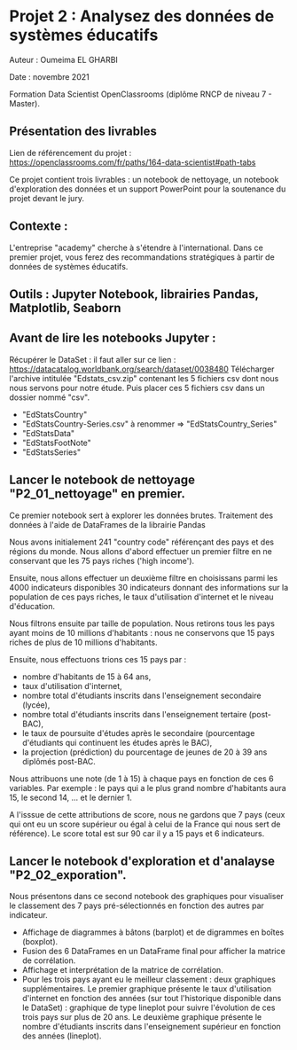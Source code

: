 # Projet 2 : Analysez des données de systèmes éducatifs

Auteur : Oumeima EL GHARBI

Date : novembre 2021

Formation Data Scientist OpenClassrooms (diplôme RNCP de niveau 7 - Master).

## Présentation des livrables
Lien de référencement du projet : https://openclassrooms.com/fr/paths/164-data-scientist#path-tabs

Ce projet contient trois livrables : un notebook de nettoyage, un notebook d'exploration des données et un support PowerPoint pour la soutenance du projet devant le jury.

## Contexte :
L'entreprise "academy" cherche à s'étendre à l'international. Dans ce premier projet, vous ferez des recommandations stratégiques à partir de données de systèmes éducatifs.

## Outils : Jupyter Notebook, librairies Pandas, Matplotlib, Seaborn

## Avant de lire les notebooks Jupyter : 
Récupérer le DataSet : il faut aller sur ce lien : https://datacatalog.worldbank.org/search/dataset/0038480
Télécharger l'archive intitulée "Edstats_csv.zip" contenant les 5 fichiers csv dont nous nous servons pour notre étude.
Puis placer ces 5 fichiers csv dans un dossier nommé "csv".

- "EdStatsCountry"
- "EdStatsCountry-Series.csv" à renommer => "EdStatsCountry_Series"
- "EdStatsData"
- "EdStatsFootNote"
- "EdStatsSeries"

## Lancer le notebook de nettoyage "P2_01_nettoyage" en premier.
Ce premier notebook sert à explorer les données brutes.
Traitement des données à l'aide de DataFrames de la librairie Pandas

Nous avons initialement 241 "country code" référençant des pays et des régions du monde. Nous allons d'abord effectuer un premier filtre en ne conservant que les 75 pays riches ('high income').

Ensuite, nous allons effectuer un deuxième filtre en choisissans parmi les 4000 indicateurs disponibles 30 indicateurs donnant des informations sur la population de ces pays riches, le taux d'utilisation d'internet et le niveau d'éducation.

Nous filtrons ensuite par taille de population. Nous retirons tous les pays ayant moins de 10 millions d'habitants : nous ne conservons que 15 pays riches de plus de 10 millions d'habitants.

Ensuite, nous effectuons trions ces 15 pays par :
- nombre d'habitants de 15 à 64 ans,
- taux d'utilisation d'internet, 
- nombre total d'étudiants inscrits dans l'enseignement secondaire (lycée), 
- nombre total d'étudiants inscrits dans l'enseignement tertaire (post-BAC), 
- le taux de poursuite d'études après le secondaire (pourcentage d'étudiants qui continuent les études après le BAC),
- la projection (prédiction) du pourcentage de jeunes de 20 à 39 ans diplômés post-BAC.

Nous attribuons une note (de 1 à 15) à chaque pays en fonction de ces 6 variables.
Par exemple : le pays qui a le plus grand nombre d'habitants aura 15, le second 14, ... et le dernier 1.

A l'isssue de cette attributions de score, nous ne gardons que 7 pays (ceux qui ont eu un score supérieur ou égal à celui de la France qui nous sert de référence). 
Le score total est sur 90 car il y a 15 pays et 6 indicateurs.

## Lancer le notebook d'exploration et d'analayse "P2_02_exporation".

Nous présentons dans ce second notebook des graphiques pour visualiser le classement des 7 pays pré-sélectionnés en fonction des autres par indicateur.

- Affichage de diagrammes à bâtons (barplot) et de digrammes en boîtes (boxplot).
- Fusion des 6 DataFrames en un DataFrame final pour afficher la matrice de corrélation.
- Affichage et interprétation de la matrice de corrélation.
- Pour les trois pays ayant eu le meilleur classement : deux graphiques supplémentaires.
Le premier graphique présente le taux d'utilisation d'internet en fonction des années (sur tout l'historique disponible dans le DataSet) : graphique de type lineplot pour suivre l'évolution de ces trois pays sur plus de 20 ans.
Le deuxième graphique présente le nombre d'étudiants inscrits dans l'enseignement supérieur en fonction des années (lineplot).
